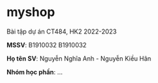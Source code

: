 # myshop

Bài tập dự án CT484, HK2 2022-2023

**MSSV**: B1910032 B1910032

**Họ tên SV**: Nguyễn Nghĩa Anh - Nguyễn Kiều Hân

**Nhóm học phần**: ...
